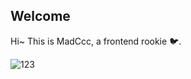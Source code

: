 ## Welcome

Hi~ This is MadCcc, a frontend rookie 🐦.

![123][github-status]

[github-status]: https://github-readme-stats.vercel.app/api?username=MadCcc

<!--
**MadCcc/MadCcc** is a ✨ _special_ ✨ repository because its `README.md` (this file) appears on your GitHub profile.

Here are some ideas to get you started:

- 🔭 I’m currently working on ...
- 🌱 I’m currently learning ...
- 👯 I’m looking to collaborate on ...
- 🤔 I’m looking for help with ...
- 💬 Ask me about ...
- 📫 How to reach me: ...
- 😄 Pronouns: ...
- ⚡ Fun fact: ...
-->
